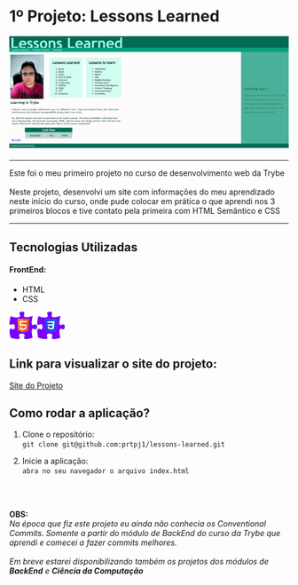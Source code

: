 # 1º Projeto: Lessons Learned
<img src="https://github.com/prtpj1/lessons-learned/blob/main/images/Screenshot_111.png" alt="Header" /><br>
<hr/>
Este foi o meu primeiro projeto no curso de desenvolvimento web da Trybe
<br>
<br>
Neste projeto, desenvolvi um site com informações do meu aprendizado neste início do curso, onde pude colocar em prática o que aprendi nos 3 primeiros blocos e tive contato pela primeira com HTML Semântico e CSS
<br>
<hr/>

## Tecnologias Utilizadas

#### FrontEnd:

* HTML
* CSS

<img src="https://github.com/prtpj1/prtpj1/blob/main/Github%20Imgs/html2.png" width="50" height="50" alt="HTML" /><img src="https://github.com/prtpj1/prtpj1/blob/main/Github%20Imgs/CSS2.png" width="50" height="50" alt="CSS" />


## Link para visualizar o site do projeto:

[Site do Projeto](https://prtpj1.github.io/lessons-learned/)

## Como rodar a aplicação?

1. Clone o repositório: <br>
`git clone git@github.com:prtpj1/lessons-learned.git` 

2. Inicie a aplicação: <br>
`abra no seu navegador o arquivo index.html` 
</br>
</br>

**OBS:**
</br>
*Na época que fiz este projeto eu ainda não conhecia os Conventional Commits. Somente a partir do módulo de BackEnd do curso da Trybe que aprendi e comecei a fazer commits melhores.
</br>
</br>
Em breve estarei disponibilizando também os projetos dos módulos de **BackEnd** e **Ciência da Computação***
